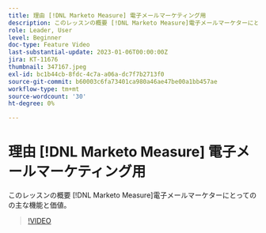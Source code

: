 ```yaml
---
title: 理由 [!DNL Marketo Measure] 電子メールマーケティング用
description: このレッスンの概要 [!DNL Marketo Measure]電子メールマーケターにとってのの主な機能と価値。
role: Leader, User
level: Beginner
doc-type: Feature Video
last-substantial-update: 2023-01-06T00:00:00Z
jira: KT-11676
thumbnail: 347167.jpeg
exl-id: bc1b44cb-8fdc-4c7a-a06a-dc7f7b2713f0
source-git-commit: b60003c6fa73401ca980a46ae47be00a1bb457ae
workflow-type: tm+mt
source-wordcount: '30'
ht-degree: 0%

---
```


# 理由 [!DNL Marketo Measure] 電子メールマーケティング用

このレッスンの概要 [!DNL Marketo Measure]電子メールマーケターにとってのの主な機能と価値。

>[!VIDEO](https://video.tv.adobe.com/v/347167/?quality=12&learn=on)
